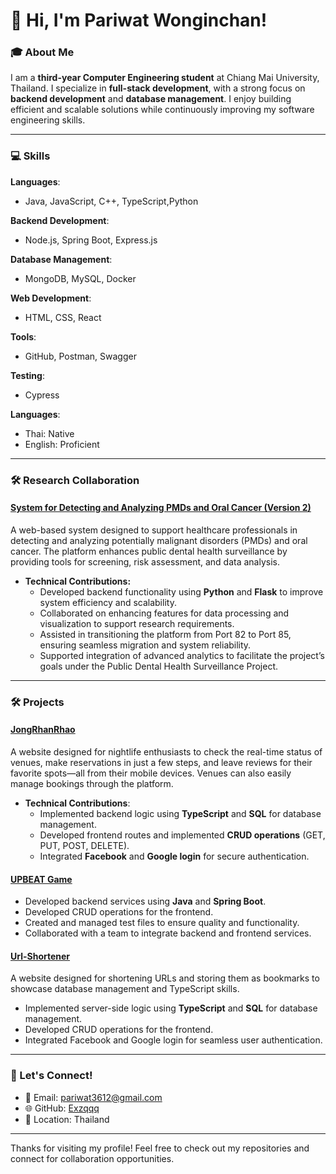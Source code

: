 # 👋 Hi, I'm Pariwat Wonginchan!  

### 🎓 About Me  
I am a **third-year Computer Engineering student** at Chiang Mai University, Thailand. I specialize in **full-stack development**, with a strong focus on **backend development** and **database management**. I enjoy building efficient and scalable solutions while continuously improving my software engineering skills.  

---

### 💻 Skills  
**Languages**:  
- Java, JavaScript, C++, TypeScript,Python 

**Backend Development**:  
- Node.js, Spring Boot, Express.js  

**Database Management**:  
- MongoDB, MySQL, Docker  

**Web Development**:  
- HTML, CSS, React  

**Tools**:  
- GitHub, Postman, Swagger  

**Testing**:  
- Cypress  

**Languages**:  
- Thai: Native  
- English: Proficient  

---
### 🛠️ Research Collaboration
#### [System for Detecting and Analyzing PMDs and Oral Cancer (Version 2)](https://icohold.anamai.moph.go.th:82/)
A web-based system designed to support healthcare professionals in detecting and analyzing potentially malignant disorders (PMDs) and oral cancer. The platform enhances public dental health surveillance by providing tools for screening, risk assessment, and data analysis.

- **Technical Contributions:**
	- Developed backend functionality using **Python** and **Flask** to improve system efficiency and scalability.
	- Collaborated on enhancing features for data processing and visualization to support research requirements.
	- Assisted in transitioning the platform from Port 82 to Port 85, ensuring seamless migration and system reliability.
	- Supported integration of advanced analytics to facilitate the project’s goals under the Public Dental Health Surveillance Project.

---

### 🛠️ Projects



#### [JongRhanRhao](https://github.com/JongRhanRhao)  
  A website designed for nightlife enthusiasts to check the real-time status of venues, make reservations in just a few steps, and leave reviews for their favorite spots—all from their mobile devices. Venues can also easily manage bookings through the platform.  
- **Technical Contributions**:  
  - Implemented backend logic using **TypeScript** and **SQL** for database management.  
  - Developed frontend routes and implemented **CRUD operations** (GET, PUT, POST, DELETE).  
  - Integrated **Facebook** and **Google login** for secure authentication. 

#### [UPBEAT Game](https://github.com/TonNattapon/UPBEAT_Group44)  
- Developed backend services using **Java** and **Spring Boot**.  
- Developed CRUD operations for the frontend.
- Created and managed test files to ensure quality and functionality.  
- Collaborated with a team to integrate backend and frontend services.   

#### [Url-Shortener](https://github.com/Unlxii/261497-preflight)  
  A website designed for shortening URLs and storing them as bookmarks to showcase database management and TypeScript skills.
- Implemented server-side logic using **TypeScript** and **SQL** for database management.  
- Developed CRUD operations for the frontend.  
- Integrated Facebook and Google login for seamless user authentication.  

---

### 🤝 Let's Connect!  
- 📧 Email: pariwat3612@gmail.com  
- 🌐 GitHub: [Exzqqq](https://github.com/Exzqqq)  
- 📍 Location: Thailand  

---

Thanks for visiting my profile! Feel free to check out my repositories and connect for collaboration opportunities.
